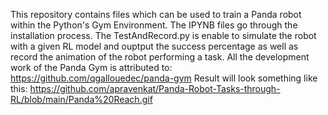 This repository contains files which can be used to train a Panda robot within the Python's Gym Environment. The IPYNB files go through the installation process. The TestAndRecord.py
is enable to simulate the robot with a given RL model and ouptput the success percentage as well as record the animation of the robot performing a task. All the development work
of the Panda Gym is attributed to: https://github.com/qgallouedec/panda-gym
Result will look something like this: https://github.com/apravenkat/Panda-Robot-Tasks-through-RL/blob/main/Panda%20Reach.gif
